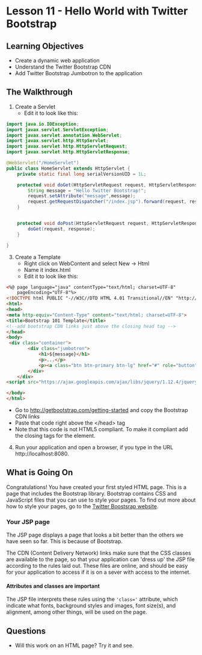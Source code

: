 <!-- enter lesson number and title below separated by hyphen-->
# Lesson 11 - Hello World with Twitter Bootstrap
## Learning Objectives
* Create a dynamic web application
* Understand the Twitter Bootstrap CDN
* Add Twitter Bootstrap Jumbotron to the application

## The Walkthrough

1. Create a Servlet
	* Edit it to look like this:

```java
import java.io.IOException;
import javax.servlet.ServletException;
import javax.servlet.annotation.WebServlet;
import javax.servlet.http.HttpServlet;
import javax.servlet.http.HttpServletRequest;
import javax.servlet.http.HttpServletResponse;

@WebServlet("/HomeServlet")
public class HomeServlet extends HttpServlet {
	private static final long serialVersionUID = 1L;

	protected void doGet(HttpServletRequest request, HttpServletResponse response) throws ServletException, IOException {
		String message = "Hello Twitter Bootstrap!";
		request.setAttribute("message",message);
		request.getRequestDispatcher("/index.jsp").forward(request, response);
	}


	protected void doPost(HttpServletRequest request, HttpServletResponse response) throws ServletException, IOException {
		doGet(request, response);
	}

}
```

3. Create a Template
  	* Right click on WebContent and select New -> Html
	* Name it index.html
	* Edit it to look like this:
```html
<%@ page language="java" contentType="text/html; charset=UTF-8"
    pageEncoding="UTF-8"%>
<!DOCTYPE html PUBLIC "-//W3C//DTD HTML 4.01 Transitional//EN" "http://www.w3.org/TR/html4/loose.dtd">
<html>
<head>
<meta http-equiv="Content-Type" content="text/html; charset=UTF-8">
<title>Bootstrap 101 Template</title>
<!--add bootstrap CDN links just above the closing head tag -->
</head>
<body>
 <div class="container">
        <div class="jumbotron">
            <h1>${message}</h1>
            <p>...</p>
            <p><a class="btn btn-primary btn-lg" href="#" role="button">Learn more</a></p>
        </div>
    </div>
<script src="https://ajax.googleapis.com/ajax/libs/jquery/1.12.4/jquery.min.js"></script>

</body>
</html>
```
  * Go to http://getbootstrap.com/getting-started and copy the Bootstrap CDN links
  * Paste that code right above the  &lt;/head> tag
  * Note that this code is not HTML5 compliant. To make it compliant add the closing tags for the </link> element.

4. Run your application and open a browser, if you type in the URL http://localhost:8080.


## What is Going On

Congratulations! You have created your first styled HTML page. This is a page that includes the Bootstrap library. Bootstrap contains CSS and JavaScript files that you can use to style your pages. To find out more about how to style your pages, go to the [Twitter Boostsrap website](http://getbootstrap.com/components).

### Your JSP page
The JSP page displays a page that looks a bit better than the others we have seen so far. This is because of Bootstrap.

The CDN (Content Delivery Network) links make sure that the CSS classes are available to the page, so that your application can 'dress up' the JSP file according to the rules laid out. These files are online, and should be easy for your application to access if it is on a sever with access to the internet.

#### Attributes and classes are important
The JSP file interprets these rules using the ```'class='``` attribute, which indicate what fonts, background styles and images, font size(s), and alignment, among other things, will be used on the page.


## Questions
* Will this work on an HTML page? Try it and see.
